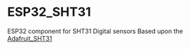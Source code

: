 # ESP32_SHT31
ESP32 component for SHT31 Digital sensors
Based upon the [Adafruit_SHT31](https://github.com/adafruit/Adafruit_SHT31)
